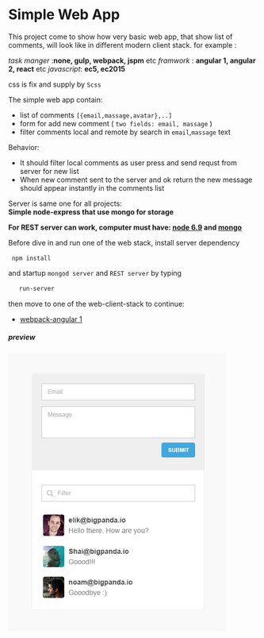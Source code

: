 # Simple Web App

This project come to show how very basic web app, that show list of comments,
 will look like in different modern client stack. for example :  
  
  _task manger_ :**none, gulp, webpack, jspm** etc
  _framwork_ : **angular 1, angular 2, react** etc
  _javascript_: **ec5, ec2015**  
  
 css is fix and supply by `Scss` 
  
  
The simple web app contain:
  * list of comments `[{email,massage,avatar},..]`
  * form for add new comment ( `two fields: email, massage` )
  * filter comments local and remote by search in  `email`,`massage` text

Behavior:
  * It should filter local comments as user press and send requst from server for new list  
  * When new comment sent to the server and ok return the new message should appear instantly in the comments list
   
Server is same one for all projects:  
**Simple node-express that use mongo for storage**

**For REST server can work, computer must have:
[node 6.9](https://nodejs.org/dist/v6.9.1/node-v6.9.1-x64.msi) and
[mongo](https://www.mongodb.com/download-center?jmp=docs&_ga=1.55067691.1845113226.1478469911#community)**

Before dive in and run one of the web stack, install server dependency 
```
 npm install
```

and startup `mongod server` and  `REST server` by typing    
```cmd
   run-server
```

then move to one of the web-client-stack to continue: 
* [webpack-angular 1](/webpack-angular-1) 

##### preview
![preview](/asset/preview.jpg)